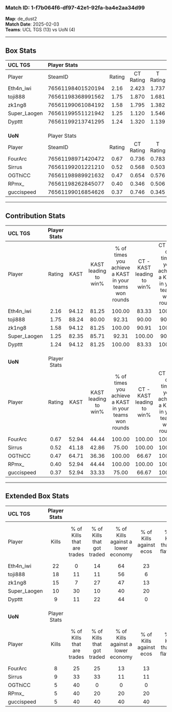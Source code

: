 ### Match ID: 1-f7b064f6-df97-42e1-92fa-ba4e2aa34d99  
**Map**: de_dust2  
**Match Date**: 2025-02-03  
**Teams**: UCL TGS (13) vs UoN (4)  

---  

## Box Stats  

| **UCL TGS**  | Player Stats      |        |           |          |       |       |       |         |        |      |     |
| :- | :- | :-: | :-: | :-: | :-: | :-: | :-: | :-: | :-: | :-: | :-: |
| Player       | SteamID           | Rating | CT Rating | T Rating | KAST  |  ADR  | Kills | Assists | Deaths | K/D  | HS% |
| Eth4n_iwi    | 76561198401520194 |  2.16  |   2.423   |  1.737   | 94.12 | 129.1 |  22   |    6    |   5    | 4.40 | 40  |
| toji888      | 76561198368991562 |  1.75  |   1.870   |  1.681   | 88.24 | 102.2 |  18   |    4    |   7    | 2.57 | 44  |
| zk1ng8       | 76561199061084192 |  1.58  |   1.795   |  1.382   | 94.12 | 87.4  |  15   |    6    |   8    | 1.88 | 60  |
| Super_Laogen | 76561199551121942 |  1.25  |   1.120   |  1.546   | 82.35 | 63.1  |  10   |    5    |   5    | 2.00 | 50  |
| Dypttt       | 76561199213741295 |  1.24  |   1.320   |  1.139   | 94.12 | 70.5  |   9   |    4    |   7    | 1.29 | 44  |
|              |                   |        |           |          |       |       |       |         |        |      |     |
|              |                   |        |           |          |       |       |       |         |        |      |     |
|              |                   |        |           |          |       |       |       |         |        |      |     |
| **UoN**      | Player Stats      |        |           |          |       |       |       |         |        |      |     |
| Player       | SteamID           | Rating | CT Rating | T Rating | KAST  |  ADR  | Kills | Assists | Deaths | K/D  | HS% |
| FourArc      | 76561198971420472 |  0.67  |   0.736   |  0.783   | 52.94 | 78.5  |   8   |    6    |   15   | 0.53 | 50  |
| Sirrus       | 76561199201221210 |  0.52  |   0.568   |  0.503   | 41.18 | 52.2  |   9   |    1    |   15   | 0.60 | 44  |
| OGThiCC      | 76561198989921632 |  0.47  |   0.654   |  0.576   | 64.71 | 40.5  |   5   |    4    |   15   | 0.33 | 60  |
| RPmx_        | 76561198262845077 |  0.40  |   0.346   |  0.506   | 52.94 | 37.9  |   5   |    2    |   14   | 0.36 | 60  |
| guccispeed   | 76561199016854626 |  0.37  |   0.746   |  0.345   | 52.94 | 41.1  |   5   |    1    |   15   | 0.33 | 40  |
---  

## Contribution Stats  

| **UCL TGS**  | Player Stats |       |                      |                                                        |                           |                                                             |                          |                                                            |
| :- | :-: | :-: | :-: | :-: | :-: | :-: | :-: | :-: |
| Player       |    Rating    | KAST  | KAST leading to win% | % of times you achieve a KAST in your teams won rounds | CT - KAST leading to win% | CT - % of times you achieve a KAST in your teams won rounds | T - KAST leading to win% | T - % of times you achieve a KAST in your teams won rounds |
| Eth4n_iwi    |     2.16     | 94.12 |        81.25         |                         100.00                         |           83.33           |                           100.00                            |          75.00           |                           100.00                           |
| toji888      |     1.75     | 88.24 |        80.00         |                         92.31                          |           90.00           |                            90.00                            |          60.00           |                           100.00                           |
| zk1ng8       |     1.58     | 94.12 |        81.25         |                         100.00                         |           90.91           |                           100.00                            |          60.00           |                           100.00                           |
| Super_Laogen |     1.25     | 82.35 |        85.71         |                         92.31                          |          100.00           |                            90.00                            |          60.00           |                           100.00                           |
| Dypttt       |     1.24     | 94.12 |        81.25         |                         100.00                         |           83.33           |                           100.00                            |          75.00           |                           100.00                           |
|              |              |       |                      |                                                        |                           |                                                             |                          |                                                            |
|              |              |       |                      |                                                        |                           |                                                             |                          |                                                            |
|              |              |       |                      |                                                        |                           |                                                             |                          |                                                            |
| **UoN**      | Player Stats |       |                      |                                                        |                           |                                                             |                          |                                                            |
| Player       |    Rating    | KAST  | KAST leading to win% | % of times you achieve a KAST in your teams won rounds | CT - KAST leading to win% | CT - % of times you achieve a KAST in your teams won rounds | T - KAST leading to win% | T - % of times you achieve a KAST in your teams won rounds |
| FourArc      |     0.67     | 52.94 |        44.44         |                         100.00                         |          100.00           |                           100.00                            |          28.57           |                           100.00                           |
| Sirrus       |     0.52     | 41.18 |        42.86         |                         75.00                          |          100.00           |                           100.00                            |          20.00           |                           50.00                            |
| OGThiCC      |     0.47     | 64.71 |        36.36         |                         100.00                         |           66.67           |                           100.00                            |          25.00           |                           100.00                           |
| RPmx_        |     0.40     | 52.94 |        44.44         |                         100.00                         |          100.00           |                           100.00                            |          28.57           |                           100.00                           |
| guccispeed   |     0.37     | 52.94 |        33.33         |                         75.00                          |           66.67           |                           100.00                            |          16.67           |                           50.00                            |
---  

## Extended Box Stats  

| **UCL TGS**  | Player Stats |                            |                            |                                    |                         |                              |                                 |        |                             |                                     |                          |                               |                            |
| :- | :-: | :-: | :-: | :-: | :-: | :-: | :-: | :-: | :-: | :-: | :-: | :-: | :-: |
| Player       |    Kills     | % of Kills that are trades | % of Kills that got traded | % of Kills against a lower economy | % of Kills against ecos | % of Kills that are flawless | % of Kills that are close duels | Deaths | % of Deaths that get traded | % of Deaths against a lower economy | % of Deaths against ecos | % of Deaths that are flawless | % of Deaths that are close |
| Eth4n_iwi    |      22      |             0              |             14             |                 64                 |           23            |              50              |                0                |   5    |             40              |                 40                  |            20            |              20               |             20             |
| toji888      |      18      |             11             |             11             |                 56                 |            6            |              72              |                0                |   7    |             29              |                 43                  |            14            |              57               |             14             |
| zk1ng8       |      15      |             7              |             27             |                 47                 |           13            |              67              |                7                |   8    |             38              |                 38                  |            13            |              63               |             0              |
| Super_Laogen |      10      |             30             |             10             |                 40                 |           20            |              60              |                0                |   5    |              0              |                 20                  |            0             |              80               |             0              |
| Dypttt       |      9       |             11             |             22             |                 44                 |            0            |              67              |               11                |   7    |             14              |                 29                  |            0             |              43               |             14             |
|              |              |                            |                            |                                    |                         |                              |                                 |        |                             |                                     |                          |                               |                            |
|              |              |                            |                            |                                    |                         |                              |                                 |        |                             |                                     |                          |                               |                            |
|              |              |                            |                            |                                    |                         |                              |                                 |        |                             |                                     |                          |                               |                            |
| **UoN**      | Player Stats |                            |                            |                                    |                         |                              |                                 |        |                             |                                     |                          |                               |                            |
| Player       |    Kills     | % of Kills that are trades | % of Kills that got traded | % of Kills against a lower economy | % of Kills against ecos | % of Kills that are flawless | % of Kills that are close duels | Deaths | % of Deaths that get traded | % of Deaths against a lower economy | % of Deaths against ecos | % of Deaths that are flawless | % of Deaths that are close |
| FourArc      |      8       |             25             |             25             |                 13                 |           13            |              75              |                0                |   15   |             20              |                  0                  |            0             |              20               |             0              |
| Sirrus       |      9       |             33             |             33             |                 11                 |           11            |              67              |               22                |   15   |              0              |                  7                  |            7             |              87               |             0              |
| OGThiCC      |      5       |             40             |             0              |                 0                  |            0            |              40              |               20                |   15   |             27              |                  7                  |            7             |              80               |             7              |
| RPmx_        |      5       |             40             |             20             |                 20                 |           20            |              20              |                0                |   14   |             14              |                  0                  |            0             |              71               |             7              |
| guccispeed   |      5       |             40             |             40             |                 40                 |           40            |              40              |                0                |   15   |             20              |                  7                  |            7             |              53               |             0              |
